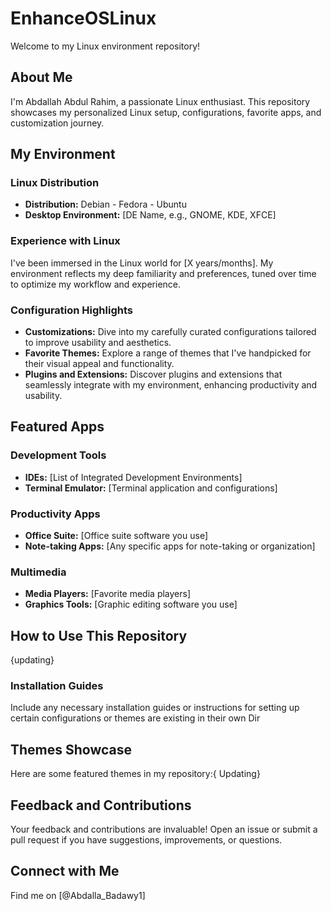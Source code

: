 # EnhanceOSLinux

Welcome to my Linux environment repository!

## About Me

I'm Abdallah Abdul Rahim, a passionate Linux enthusiast. This repository showcases my personalized Linux setup, configurations, favorite apps, and customization journey.

## My Environment

### Linux Distribution
- **Distribution:** Debian - Fedora - Ubuntu
- **Desktop Environment:** [DE Name, e.g., GNOME, KDE, XFCE]

### Experience with Linux
I've been immersed in the Linux world for [X years/months]. My environment reflects my deep familiarity and preferences, tuned over time to optimize my workflow and experience.

### Configuration Highlights
- **Customizations:** Dive into my carefully curated configurations tailored to improve usability and aesthetics.
- **Favorite Themes:** Explore a range of themes that I've handpicked for their visual appeal and functionality.
- **Plugins and Extensions:** Discover plugins and extensions that seamlessly integrate with my environment, enhancing productivity and usability.

## Featured Apps

### Development Tools
- **IDEs:** [List of Integrated Development Environments]
- **Terminal Emulator:** [Terminal application and configurations]

### Productivity Apps
- **Office Suite:** [Office suite software you use]
- **Note-taking Apps:** [Any specific apps for note-taking or organization]

### Multimedia
- **Media Players:** [Favorite media players]
- **Graphics Tools:** [Graphic editing software you use]

## How to Use This Repository
{updating}
### Installation Guides
Include any necessary installation guides or instructions for setting up certain configurations or themes are existing in their own Dir

## Themes Showcase
Here are some featured themes in my repository:{ Updating}

## Feedback and Contributions
Your feedback and contributions are invaluable! Open an issue or submit a pull request if you have suggestions, improvements, or questions.

## Connect with Me
Find me on [@Abdalla_Badawy1]


